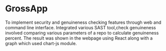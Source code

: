 # GrossApp
To implement security and genuineness checking features through web and command line interface. Integrated various SAST tool,check genuineness involved comparing various parameters of a repo to calculate genuineness percent. The result was shown in the webpage using React along with a graph which used chart-js module.
